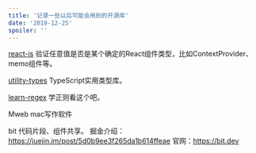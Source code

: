 ```yaml
---
title: '记录一些以后可能会用到的开源库'
date: '2019-12-25'
spoiler: ''
---
```


  [react-is](https://www.npmjs.com/package/react-is)
验证任意值是否是某个确定的React组件类型，比如ContextProvider、memo组件等。

[utility-types](https://github.com/piotrwitek/utility-types)
TypeScript实用类型库。

[learn-regex](https://github.com/ziishaned/learn-regex)
学正则看这个吧。

Mweb
mac写作软件

bit
代码片段、组件共享。
掘金介绍：https://juejin.im/post/5d0b9ee3f265da1b614ffeae
官网：https://bit.dev
  